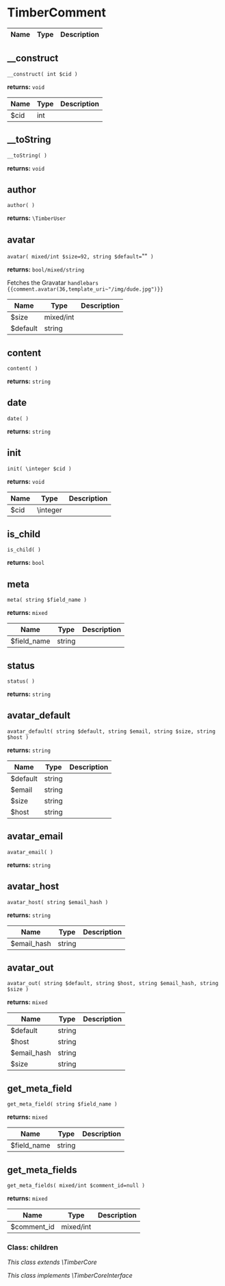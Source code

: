 
# TimberComment




Name | Type | Description
---- | ---- | -----------
## __construct
`__construct( int $cid )`

**returns:** `void`



Name | Type | Description
---- | ---- | -----------
$cid | int | 


## __toString
`__toString( )`

**returns:** `void`




## author
`author( )`

**returns:** `\TimberUser`




## avatar
`avatar( mixed/int $size=92, string $default=`""` )`

**returns:** `bool/mixed/string`

Fetches the Gravatar ```handlebars {{comment.avatar(36,template_uri~"/img/dude.jpg")}} ```

Name | Type | Description
---- | ---- | -----------
$size | mixed/int | 
$default | string | 


## content
`content( )`

**returns:** `string`




## date
`date( )`

**returns:** `string`




## init
`init( \integer $cid )`

**returns:** `void`



Name | Type | Description
---- | ---- | -----------
$cid | \integer | 


## is_child
`is_child( )`

**returns:** `bool`




## meta
`meta( string $field_name )`

**returns:** `mixed`



Name | Type | Description
---- | ---- | -----------
$field_name | string | 


## status
`status( )`

**returns:** `string`




## avatar_default
`avatar_default( string $default, string $email, string $size, string $host )`

**returns:** `string`



Name | Type | Description
---- | ---- | -----------
$default | string | 
$email | string | 
$size | string | 
$host | string | 


## avatar_email
`avatar_email( )`

**returns:** `string`




## avatar_host
`avatar_host( string $email_hash )`

**returns:** `string`



Name | Type | Description
---- | ---- | -----------
$email_hash | string | 


## avatar_out
`avatar_out( string $default, string $host, string $email_hash, string $size )`

**returns:** `mixed`



Name | Type | Description
---- | ---- | -----------
$default | string | 
$host | string | 
$email_hash | string | 
$size | string | 


## get_meta_field
`get_meta_field( string $field_name )`

**returns:** `mixed`



Name | Type | Description
---- | ---- | -----------
$field_name | string | 


## get_meta_fields
`get_meta_fields( mixed/int $comment_id=null )`

**returns:** `mixed`



Name | Type | Description
---- | ---- | -----------
$comment_id | mixed/int | 



### Class: children



*This class extends \TimberCore*

*This class implements \TimberCoreInterface*

